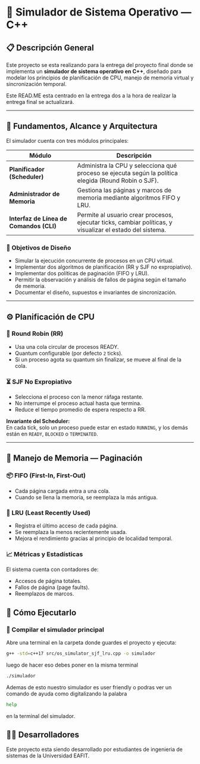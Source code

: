 # 🧠 Simulador de Sistema Operativo — C++

## 📋 Descripción General

Este proyecto se esta realizando para la entrega del proyecto final donde se implementa un **simulador de sistema operativo en C++**, diseñado para modelar los principios de planificación de CPU, manejo de memoria virtual y sincronización temporal.

Este READ.ME esta centrado en la entrega dos a la hora de realizar la entrega final se actualizará.

---

## 🧩 Fundamentos, Alcance y Arquitectura

El simulador cuenta con tres módulos principales:

| Módulo | Descripción |
|--------|-------------|
| **Planificador (Scheduler)** | Administra la CPU y selecciona qué proceso se ejecuta según la política elegida (Round Robin o SJF). |
| **Administrador de Memoria** | Gestiona las páginas y marcos de memoria mediante algoritmos FIFO y LRU. |
| **Interfaz de Línea de Comandos (CLI)** | Permite al usuario crear procesos, ejecutar ticks, cambiar políticas, y visualizar el estado del sistema. |

### 🎯 Objetivos de Diseño

- Simular la ejecución concurrente de procesos en un CPU virtual.  
- Implementar dos algoritmos de planificación (RR y SJF no expropiativo).  
- Implementar dos políticas de paginación (FIFO y LRU).  
- Permitir la observación y análisis de fallos de página según el tamaño de memoria.  
- Documentar el diseño, supuestos e invariantes de sincronización.

---

## ⚙️ Planificación de CPU

### 🔁 Round Robin (RR)
- Usa una cola circular de procesos READY.
- Quantum configurable (por defecto `2` ticks).
- Si un proceso agota su quantum sin finalizar, se mueve al final de la cola.

### ⏳ SJF No Expropiativo
- Selecciona el proceso con la menor ráfaga restante.
- No interrumpe el proceso actual hasta que termina.
- Reduce el tiempo promedio de espera respecto a RR.

**Invariante del Scheduler:**  
En cada tick, solo un proceso puede estar en estado `RUNNING`, y los demás están en `READY`, `BLOCKED` o `TERMINATED`.

---

## 🧠 Manejo de Memoria — Paginación

### 📦 FIFO (First-In, First-Out)
- Cada página cargada entra a una cola.
- Cuando se llena la memoria, se reemplaza la más antigua.

### 🔄 LRU (Least Recently Used)
- Registra el último acceso de cada página.
- Se reemplaza la menos recientemente usada.
- Mejora el rendimiento gracias al principio de localidad temporal.

### 📈 Métricas y Estadísticas
El sistema cuenta con contadores de:
- Accesos de página totales.
- Fallos de página (page faults).
- Reemplazos de marcos.

## 🚀 Cómo Ejecutarlo

### 🔧  Compilar el simulador principal

Abre una terminal en la carpeta donde guardes el  proyecto y ejecuta:

```bash
g++ -std=c++17 src/os_simulator_sjf_lru.cpp -o simulador
```
luego de hacer eso debes poner en la misma terminal 
```bash
./simulador
```
Ademas de esto nuestro simulador es user friendly o podras ver un comando de ayuda como digitalizando la palabra 
```bash
help
```
en la terminal del simulador.


## 👨‍💻 Desarrolladores
Este proyecto esta siendo desarrollado por estudiantes de ingenieria de sistemas de la Universidad EAFIT.

